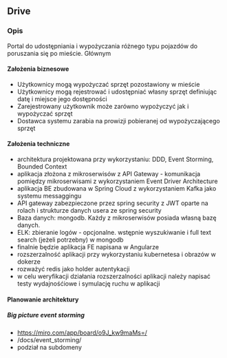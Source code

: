 ## Drive
### Opis
Portal do udostępniania i wypożyczania różnego typu pojazdów do poruszania się po mieście.
Głównym 

#### Założenia biznesowe
- Użytkownicy mogą wypożyczać sprzęt pozostawiony w mieście
- Użytkownicy mogą rejestrować i udostępniać własny sprzęt definiując datę i miejsce jego dostępności
- Zarejestrowany użytkownik może zarówno wypożyczyć jak i wypożyczać sprzęt
- Dostawca systemu zarabia na prowizji pobieranej od wypożyczającego sprzęt

#### Założenia techniczne
- architektura projektowana przy wykorzystaniu: DDD, Event Storming, Bounded Context
- aplikacja złożona z mikroserwisów z API Gateway - komunikacja pomiędzy mikroserwisami z wykorzystaniem Event Driver Architecture
- aplikacja BE zbudowana w Spring Cloud z wykorzystaniem Kafka jako systemu messaggingu
- API gateway zabezpieczone przez spring security z JWT oparte na rolach i strukturze danych usera ze spring security
- Baza danych: mongodb. Każdy z mikroserwisów posiada własną bazę danych.
- ELK: zbieranie logów - opcjonalne. wstępnie wyszukiwanie i full text search (jeżeli potrzebny) w mongodb
- finalnie będzie aplikacja FE napisana w Angularze
- rozszerzalność aplikacji przy wykorzystaniu kubernetesa i obrazów w dokerze
- rozważyć redis jako holder autentykacji
- w celu weryfikacji działania rozszerzalności aplikacji należy napisać testy wydajnośćiowe i symulację ruchu w aplikacji


#### Planowanie architektury
##### Big picture event storming
- https://miro.com/app/board/o9J_kw9maMs=/
- /docs/event_storming/
- podział na subdomeny



